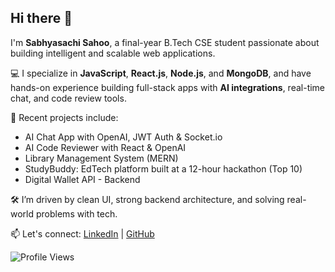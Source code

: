 ## Hi there 👋

I'm **Sabhyasachi Sahoo**, a final-year B.Tech CSE student passionate about building intelligent and scalable web applications.

💻 I specialize in **JavaScript**, **React.js**, **Node.js**, and **MongoDB**, and have hands-on experience building full-stack apps with **AI integrations**, real-time chat, and code review tools.

🚀 Recent projects include:
- AI Chat App with OpenAI, JWT Auth & Socket.io
- AI Code Reviewer with React & OpenAI
- Library Management System (MERN)
- StudyBuddy: EdTech platform built at a 12-hour hackathon (Top 10)
- Digital Wallet API - Backend 

🛠 I’m driven by clean UI, strong backend architecture, and solving real-world problems with tech.

📫 Let's connect: [LinkedIn](https://www.linkedin.com/in/sabhyasachi-sahoo-234b30272) | [GitHub](https://github.com/sabhyasachisahoo)

![Profile Views](https://visitor-badge.glitch.me/badge?page_id=sabhyasachisahoo.sabhyasachisahoo)

